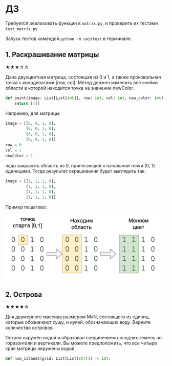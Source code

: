 # ДЗ 
Требуется реализовать функции в `matrix.py`, и проверить их тестами `test_matrix.py`

Запуск тестов командой `python -m unittest` в терминале.

## 1. Раскрашивание матрицы

★★★☆☆

Дана двухцветная матрица, состоящая из 0 и 1, а также произвольная
точка с координатами [row, col]. Метод должен изменить все ячейки области в
которой находится точка на значение newColor.

```python
def paint(image: List[List[int]], row: int, col: int, new_color: int) -> List[List[int]]:
    return [[]]
```

Например, для матрицы:

```python
image = [[0, 0, 1, 0],
         [0, 0, 1, 0],
         [0, 0, 1, 0],
         [0, 0, 1, 0]]
row = 0
col = 1
newColor = 1
```

надо закрасить область из 0, прилегающей к начальной точки (0, 1) единицами. Тогда результат 
окрашивания будет выглядить так:<br/>

```python
image = [[1, 1, 1, 0],
         [1, 1, 1, 0],
         [1, 1, 1, 0],
         [1, 1, 1, 0]]
```

Пример пошагово:

![пример](example.png)

## 2. Острова

★★★★☆

Для двумерного массива размером MxN, состоящего из единиц, которые обозначают сушу, и нулей, 
обозначающих воду. Верните количество островов.

Остров окружён водой и образован соединением соседних земель по горизонтали и вертикали. Вы 
можете предположить, что все четыре края матрицы окружены водой.

```python
def num_islands(grid: List[List[str]]) -> int:
```
